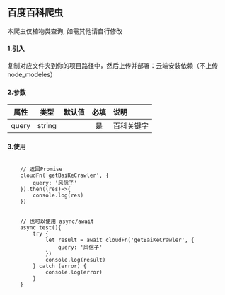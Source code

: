 ## 百度百科爬虫

本爬虫仅植物类查询, 如需其他请自行修改

#### 1.引入

复制对应文件夹到你的项目路径中，然后上传并部署：云端安装依赖（不上传node_modeles）

#### 2.参数

|  属性   | 类型    | 默认值 | 必填   | 说明            |
| :-------: | :------: | ------ | :--------: | :--------|
|  query  | string  |        | 是 | 百科关键字|

#### 3.使用

```

    // 返回Promise
    cloudFn('getBaiKeCrawler', {
        query: '风信子'
    }).then((res)=>{
        console.log(res)
    })


    // 也可以使用 async/await
    async test(){
        try {
            let result = await cloudFn('getBaiKeCrawler', {
                query: '风信子'
            })
            console.log(result)
        } catch (error) {
            console.log(error)
        }
    }

```